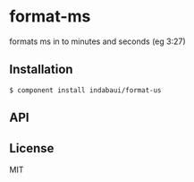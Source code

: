 
# format-ms

  formats ms in to minutes and seconds (eg 3:27)

## Installation

    $ component install indabaui/format-us

## API

   

## License

  MIT
